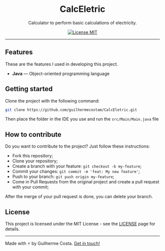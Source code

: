 <h1 align="center">
<br>
CalcEletric
</h1>

<p align="center">Calculator to perform basic calculations of electricity.</p>

<p align="center">
  <a href="https://opensource.org/licenses/MIT">
    <img src="https://img.shields.io/badge/License-MIT-blue.svg" alt="License MIT">
  </a>
</p>

<hr />

## Features

These are the features I used in developing this project.

- **Java** — Object-oriented programming language

## Getting started

Clone the project with the following command:

```sh
git clone https://github.com/guilhermecostam/CalcEletric.git
```

Then place the folder in the IDE you use and run the `src/Main/Main.java` file

## How to contribute
Do you want to contribute to the project? Just follow these instructions:

- Fork this repository;
- Clone your repository;
- Create a branch with your feature:
`
git checkout -b my-feature
`;
- Commit your changes:
`
git commit -m 'feat: My new feature'
`;
- Push to your branch:
`
git push origin my-feature
`;
- Come in Pull Requests from the original project and create a pull request with your commit;

After the merge of your pull request is done, you can delete your branch.

## License

This project is licensed under the MIT License - see the [LICENSE](https://github.com/guilhermecostam/CalcEletric/blob/master/LICENSE) page for details.

---

Made with :zap: by Guilherme Costa. [Get in touch!](https://www.linkedin.com/in/guilhermecostam/)
